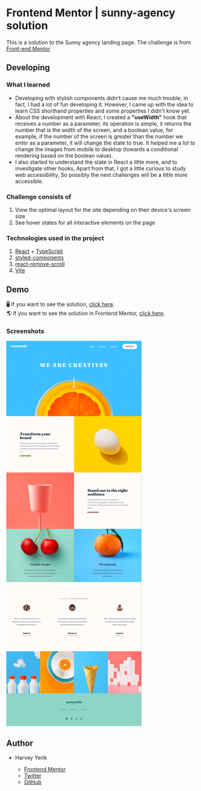# Frontend Mentor | sunny-agency solution 
This is a solution to the Sunny agency landing page. The challenge is from [Front-end Mentor](https://www.frontendmentor.io/challenges/sunnyside-agency-landing-page-7yVs3B6ef)

## Developing
### What I learned
- Developing with stylish components didn't cause me much trouble, in fact, I had a lot of fun developing it. However, I came up with the idea to learn CSS shorthand properties and some properties I didn't know yet.
- About the development with React, I created a **"useWidth"** hook that receives a number as a parameter, its operation is simple, it returns the number that is the width of the screen, and a boolean value, for example, if the number of the screen is greater than the number we enter as a parameter, it will change the state to true. It helped me a lot to change the images from mobile to desktop (towards a conditional rendering based on the boolean value).
- I also started to understand the state in React a little more, and to investigate other hooks, Apart from that, I got a little curious to study web accessibility, So possibly the next challenges will be a little more accessible.
### Challenge consists of
1. View the optimal layout for the site depending on their device's screen size
1. See hover states for all interactive elements on the page
### Technologies used in the project 
1. [React](https://es.reactjs.org/) + [TypeScript](https://www.typescriptlang.org/)
1. [styled-components](https://styled-components.com/)
1. [react-remove-scroll](https://www.npmjs.com/package/react-remove-scroll)
1. [Vite](https://vitejs.dev/)
## Demo 
🖥 If you want to see the solution, [click here](https://www.npmjs.com/package/react-remove-scroll).
<br/>
🌎 If you want to see the solution in Frontend Mentor, [click here](https://www.npmjs.com/package/react-remove-scroll).
### Screenshots
<img src="./src/images/solution/solution.png" alt="solution image" />

## Author

- Harvey Yerik

    - [Frontend Mentor](https://www.frontendmentor.io/profile/YerikAH)
    - [Twitter](https://twitter.com/yerikhar)
    - [GitHub](https://github.com/YerikAH)




